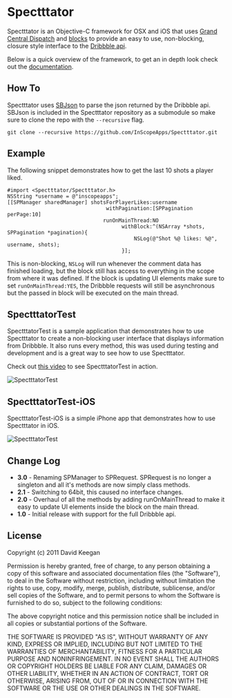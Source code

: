 Spectttator
========

Spectttator is an Objective-C framework for OSX and iOS that uses [Grand Central Dispatch](http://developer.apple.com/library/mac/#documentation/Performance/Reference/GCD_libdispatch_Ref/Reference/reference.html) and [blocks](http://developer.apple.com/library/mac/#documentation/Cocoa/Conceptual/Blocks/Articles/00_Introduction.html) to provide an easy to use, non-blocking, closure style interface to the [Dribbble api](http://dribbble.com/api).

Below is a quick overview of the framework, to get an in depth look check out the [documentation](http://inscopeapps.github.com/Spectttator).

How To
--------

Spectttator uses [SBJson](https://github.com/stig/json-framework) to parse the json returned by the Dribbble api. SBJson is included in the Spectttator repository as a submodule so make sure to clone the repo with the `--recursive` flag.

    git clone --recursive https://github.com/InScopeApps/Spectttator.git

Example
--------

The following snippet demonstrates how to get the last 10 shots a player liked.

    #import <Spectttator/Spectttator.h>
    NSString *username = @"inscopeapps";
    [[SPManager sharedManager] shotsForPlayerLikes:username 
                                    withPagination:[SPPagination perPage:10]     
                                   runOnMainThread:NO 
                                         withBlock:^(NSArray *shots, SPPagination *pagination){
                                             NSLog(@"Shot %@ likes: %@", username, shots);
                                         }];

This is non-blocking, `NSLog` will run whenever the comment data has finished loading, but the block still has access to everything in the scope from where it was defined. If the block is updating UI elements make sure to set `runOnMainThread:YES`, the Dribbble requests will still be asynchronous but the passed in block will be executed on the main thread.

SpectttatorTest
--------

SpectttatorTest is a sample application that demonstrates how to use Spectttator to create a non-blocking user interface that displays information from Dribbble. It also runs every method, this was used during testing and development and is a great way to see how to use Spectttator.

Check out [this video](http://vimeo.com/25704164) to see SpectttatorTest in action.

![SpectttatorTest](https://github.com/InScopeApps/Spectttator/raw/master/SpectttatorTest/SpectttatorTest.png)

SpectttatorTest-iOS
--------

SpectttatorTest-iOS is a simple iPhone app that demonstrates how to use Spectttator in iOS.

![SpectttatorTest](https://github.com/InScopeApps/Spectttator/raw/master/SpectttatorTest-iOS/SpectttatorTest-iOS.png)

Change Log
--------

* **3.0** - Renaming SPManager to SPRequest. SPRequest is no longer a singleton and all it's methods are now simply class methods.
* **2.1** - Switching to 64bit, this caused no interface changes.
* **2.0** - Overhaul of all the methods by adding runOnMainThread to make it easy to update UI elements inside the block on the main thread.
* **1.0** - Initial release with support for the full Dribbble api.

License
--------

Copyright (c) 2011 David Keegan

Permission is hereby granted, free of charge, to any person obtaining a copy of this software and associated documentation files (the "Software"), to deal in the Software without restriction, including without limitation the rights to use, copy, modify, merge, publish, distribute, sublicense, and/or sell copies of the Software, and to permit persons to whom the Software is furnished to do so, subject to the following conditions:

The above copyright notice and this permission notice shall be included in all copies or substantial portions of the Software.

THE SOFTWARE IS PROVIDED "AS IS", WITHOUT WARRANTY OF ANY KIND, EXPRESS OR IMPLIED, INCLUDING BUT NOT LIMITED TO THE WARRANTIES OF MERCHANTABILITY, FITNESS FOR A PARTICULAR PURPOSE AND NONINFRINGEMENT. IN NO EVENT SHALL THE AUTHORS OR COPYRIGHT HOLDERS BE LIABLE FOR ANY CLAIM, DAMAGES OR OTHER LIABILITY, WHETHER IN AN ACTION OF CONTRACT, TORT OR OTHERWISE, ARISING FROM, OUT OF OR IN CONNECTION WITH THE SOFTWARE OR THE USE OR OTHER DEALINGS IN THE SOFTWARE.

